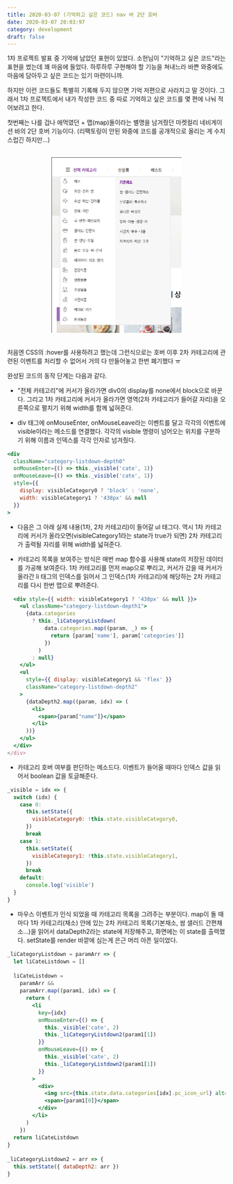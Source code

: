 ```yaml
---
title: 2020-03-07 (기억하고 싶은 코드) nav 바 2단 호버
date: 2020-03-07 20:03:97
category: development
draft: false
---
```


1차 프로젝트 발표 중 기억에 남았던 표현이 있었다. 소헌님이 "기억하고 싶은 코드"라는 표현을 썼는데 꽤 마음에 들었다. 하루하루 구현해야 할 기능을 쳐내느라 바쁜 와중에도 마음에 담아두고 싶은 코드는 있기 마련이니까.

하지만 이런 코드들도 특별히 기록해 두지 않으면 기억 저편으로 사라지고 말 것이다. 그래서 1차 프로젝트에서 내가 작성한 코드 중 따로 기억하고 싶은 코드를 몇 편에 나눠 적어보려고 한다.

첫번째는 나를 겁나 애먹였던 + 맵(map)돌이라는 별명을 남겨줬던 마켓컬리 네비게이션 바의 2단 호버 기능이다. (리팩토링이 안된 와중에 코드를 공개적으로 올리는 게 수치스럽긴 하지만...)

<br>

<div align="center">
    <img src="./images/030702.png" width="300">
</div>

<br>

처음엔 CSS의 :hover를 사용하려고 했는데 그런식으로는 호버 이후 2차 카테고리에 관련된 이벤트를 처리할 수 없어서 거의 다 만들어놓고 한번 폐기했다 ㅠ

완성된 코드의 동작 단계는 다음과 같다.

- "전체 카테고리"에 커서가 올라가면 div0의 display를 none에서 block으로 바꾼다. 그리고 1차 카테고리에 커서가 올라가면 영역(2차 카테고리가 들어갈 자리)을 오른쪽으로 펼치기 위해 width를 함께 넓혀준다.

- div 태그에 onMouseEnter, onMouseLeave라는 이벤트를 달고 각각의 이벤트에 visible이라는 메소드를 연결했다. 각각의 visible 명령이 넘어오는 위치를 구분하기 위해 이름과 인덱스를 각각 인자로 넘겨줬다.

```jsx
<div
  className="category-listdown-depth0"
  onMouseEnter={() => this._visible('cate', 1)}
  onMouseLeave={() => this._visible('cate', 1)}
  style={{
    display: visibleCategory0 ? 'block' : 'none',
    width: visibleCategory1 ? '438px' && null
  }}
>
```

- 다음은 그 아래 실제 내용(1차, 2차 카테고리)이 들어갈 ul 태그다. 역시 1차 카테고리에 커서가 올라오면(visibleCategory1라는 state가 true가 되면) 2차 카테고리가 출력될 자리를 위해 width를 넓혀준다.

- 카테고리 목록을 보여주는 방식은 매번 map 함수를 사용해 state의 저장된 데이터를 가공해 보여준다. 1차 카테고리를 먼저 map으로 뿌리고, 커서가 갔을 때 커서가 올라간 li 태그의 인덱스를 읽어서 그 인덱스(1차 카테고리)에 해당하는 2차 카테고리를 다시 한번 맵으로 뿌려준다.

```jsx
  <div style={{ width: visibleCategory1 ? '438px' && null }}>
    <ul className="category-listdown-depth1">
      {data.categories
        ? this._liCategoryListdown(
            data.categories.map((param, _) => {
              return [param['name'], param['categories']]
            })
          )
        : null}
    </ul>
    <ul
      style={{ display: visibleCategory1 && 'flex' }}
      className="category-listdown-depth2"
    >
      {dataDepth2.map((param, idx) => (
        <li>
          <span>{param["name"]}</span>
        </li>
      ))}
    </ul>
  </div>
</div>
```

- 카테고리 호버 여부를 판단하는 메소드다. 이벤트가 들어올 때마다 인덱스 값을 읽어서 boolean 값을 토글해준다.

```jsx
_visible = idx => {
  switch (idx) {
    case 0:
      this.setState({
        visibleCategory0: !this.state.visibleCategory0,
      })
      break
    case 1:
      this.setState({
        visibleCategory1: !this.state.visibleCategory1,
      })
      break
    default:
      console.log('visible')
  }
}
```

- 마우스 이벤트가 인식 되었을 때 카테고리 목록을 그려주는 부분이다. map이 돌 때마다 1차 카테고리(채소) 안에 있는 2차 카테고리 목록(기본채소, 쌈 샐러드 간편채소...)을 읽어서 dataDepth2라는 state에 저장해주고, 화면에는 이 state를 출력했다. setState를 render 바깥에 심는게 은근 머리 아픈 일이었다.

```jsx
_liCategoryListdown = paramArr => {
  let liCateListdown = []

  liCateListdown =
    paramArr &&
    paramArr.map((param1, idx) => {
      return (
        <li
          key={idx}
          onMouseEnter={() => {
            this._visible('cate', 2)
            this._liCategoryListdown2(param1[1])
          }}
          onMouseLeave={() => {
            this._visible('cate', 2)
            this._liCategoryListdown2(param1[1])
          }}
        >
          <div>
            <img src={this.state.data.categories[idx].pc_icon_url} alt="" />
            <span>{param1[0]}</span>
          </div>
        </li>
      )
    })
  return liCateListdown
}

_liCategoryListdown2 = arr => {
  this.setState({ dataDepth2: arr })
}
```
